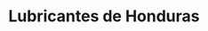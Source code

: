 ---
title: "Lubricantes de Honduras"
url: /san-pedro-sula/lubricantes-de-honduras/
shop: general
---